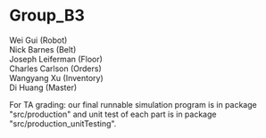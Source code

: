 # Group_B3
Wei Gui (Robot) <br />
Nick Barnes (Belt)  <br />
Joseph Leiferman (Floor) <br />
Charles Carlson (Orders) <br />
Wangyang Xu (Inventory) <br />
Di Huang (Master) <br />

For TA grading: our final runnable simulation program is in package "src/production" and unit test of each part is in package "src/production_unitTesting".
